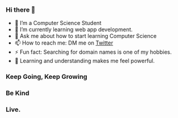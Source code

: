 ### Hi there 👋

<!--
**yuvraajsj18/yuvraajsj18** is a ✨ _special_ ✨ repository because its `README.md` (this file) appears on your GitHub profile.

Here are some ideas to get you started:

- 🔭 I’m currently working on ...
- 🌱 I’m currently learning ...
- 👯 I’m looking to collaborate on ...
- 🤔 I’m looking for help with ...
- 💬 Ask me about ...
- 📫 How to reach me: ...
- 😄 Pronouns: ...
- ⚡ Fun fact: ...
-->

- 🔭 I’m a Computer Science Student
- 🌱 I’m currently learning web app development.
- 💬 Ask me about how to start learning Computer Science
- 📫 How to reach me: DM me on [Twitter](https://twitter.com/yuvraajsj18)
- ⚡ Fun fact: Searching for domain names is one of my hobbies.
- 🔭 Learning and understanding makes me feel powerful.

### Keep Going, Keep Growing
### Be Kind
### Live.
